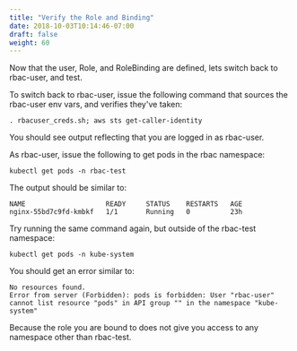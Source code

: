 ```yaml
---
title: "Verify the Role and Binding"
date: 2018-10-03T10:14:46-07:00
draft: false
weight: 60
---
```


Now that the user, Role, and RoleBinding are defined, lets switch back to rbac-user, and test.

To switch back to rbac-user, issue the following command that sources the rbac-user env vars, and verifies they've taken:

```
. rbacuser_creds.sh; aws sts get-caller-identity
```

You should see output reflecting that you are logged in as rbac-user.

As rbac-user, issue the following to get pods in the rbac namespace:

```
kubectl get pods -n rbac-test
```

The output should be similar to:

```
NAME                    READY     STATUS    RESTARTS   AGE
nginx-55bd7c9fd-kmbkf   1/1       Running   0          23h
```

Try running the same command again, but outside of the rbac-test namespace:

```
kubectl get pods -n kube-system
```

You should get an error similar to:
```
No resources found.
Error from server (Forbidden): pods is forbidden: User "rbac-user" cannot list resource "pods" in API group "" in the namespace "kube-system"
```

Because the role you are bound to does not give you access to any namespace other than rbac-test.
